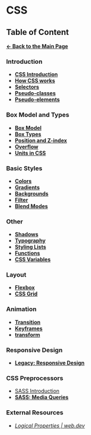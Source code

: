 # CSS

## Table of Content

[**&larr; Back to the Main Page**](./../README.md)

<div></div>

### Introduction

- [**CSS Introduction**](./css-basics.md)
- [**How CSS works**](./how-css-works.md)
- [**Selectors**](./selectors.md)
- [**Pseudo-classes**](./pseudo-classes.md)
- [**Pseudo-elements**](./pseudo-elements.md)

<div></div>

### Box Model and Types

- [**Box Model**](./box-model.md)
- [**Box Types**](./box-types.md)
- [**Position and Z-index**](./position.md)
- [**Overflow**](./overflow.md)
- [**Units in CSS**](./units.md)

<div></div>

### Basic Styles

- [**Colors**](./colors.md)
- [**Gradients**](./gradients.md)
- [**Backgrounds**](./bg.md)
- [**Filter**](./filter.md)
- [**Blend Modes**](./blend-modes.md)

### Other

<div></div>

- [**Shadows**](./shadows.md)
- [**Typography**](./typography.md)
- [**Styling Lists**](./lists.md)
- [**Functions**](./functions.md)
- [**CSS Variables**](./css-variables.md)

<div></div>

### Layout

- [**Flexbox**](./flexbox.md)
- [**CSS Grid**](./css-grid.md)

<div></div>

### Animation

- [**Transition**](./transition.md)
- [**Keyframes**](./keyframe.md)
- [**transform**](./transform.md)

<div></div>

### Responsive Design

- [**Legacy: Responsive Design**](./media-queries.md)

<div></div>

### CSS Preprocessors

- [SASS Introduction](./sass.md)
- [**SASS: Media Queries**](./sass-media-queries.md)

### External Resources

- [_Logical Properties | web.dev_](https://web.dev/learn/css/logical-properties/)

<div></div>

<br>
